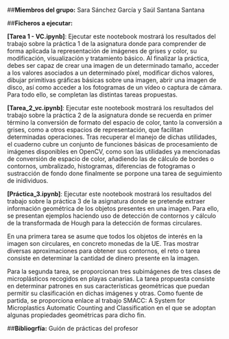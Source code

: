 ##**Miembros del grupo:** Sara Sánchez García y Saúl Santana Santana

##**Ficheros a ejecutar:**

**[Tarea 1 - VC.ipynb]**: Ejecutar este nootebook mostrará los resultados del trabajo sobre la práctica 1 de la asignatura donde para comprender de forma aplicada la representación de imágenes de grises y color, su modificación, visualización y tratamiento básico. Al finalizar la práctica, debes ser capaz de crear una imagen de un determinado tamaño, acceder a los valores asociados a un determinado píxel, modificar dichos valores, dibujar primitivas gráficas básicas sobre una imagen, abrir una imagen de disco, así como acceder a los fotogramas de un vídeo o captura de cámara. Para todo ello, se completan las distintas tareas propuestas.

**[Tarea_2_vc.ipynb]**:  Ejecutar este nootebook mostrará los resultados del trabajo sobre la práctica 2 de la asignatura donde se recuerda en primer término la conversión de formato del espacio de color, tanto la conversión a grises, como a otros espacios de representación, que facilitan determinadas operaciones. Tras recuperar el manejo de dichas utilidades, el cuaderno cubre un conjunto de funciones básicas de procesamiento de imágenes disponibles en OpenCV, como son las utilidades ya mencionadas de conversión de espacio de color, añadiendo las de cálculo de bordes o contornos, umbralizado, histogramas, diferencias de fotogramas o sustracción de fondo done finalmente se porpone una tarea de seguimiento de inidividuos.

**[Práctica_3.ipynb]**:  Ejecutar este nootebook mostrará los resultados del trabajo sobre la práctica 3 de la asignatura donde se pretende  extraer información geométrica de los objetos presentes en una imagen. Para ello, se presentan ejemplos haciendo uso de detección de contornos y cálculo de la transformada de Hough para la detección de formas circulares.

En una primera tarea se asume que todos los objetos de interés en la imagen son circulares, en concreto monedas de la UE. Tras mostrar diversas aproximaciones para obtener sus contornos, el reto o tarea consiste en determinar la cantidad de dinero presente en la imagen.

Para la segunda tarea, se proporcionan tres subimágenes de tres clases de microplásticos recogidos en playas canarias. La tarea propuesta consiste en determinar patrones en sus características geométricas que puedan permitir su clasificación en dichas imágenes y otras. Como fuente de partida, se proporciona enlace al trabajo SMACC: A System for Microplastics Automatic Counting and Classification en el que se adoptan algunas propiedades geométricas para dicho fin.

##**Bibliogrfía:** Guión de prácticas del profesor

